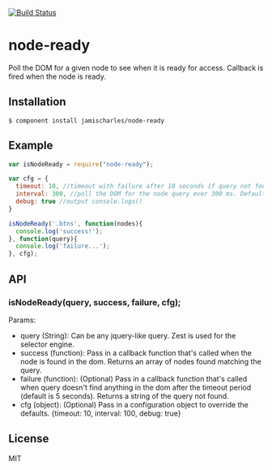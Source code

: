 [![Build Status](https://secure.travis-ci.org/jamischarles/node-ready.png)](http://travis-ci.org/jamischarles/node-ready)

# node-ready

  Poll the DOM for a given node to see when it is ready for access. Callback is fired when the node is ready.

## Installation

    $ component install jamischarles/node-ready


## Example

```js
var isNodeReady = require("node-ready");

var cfg = {
  timeout: 10, //timeout with failure after 10 seconds if query not found. Default is 5 seconds.
  interval: 300, //poll the DOM for the node query ever 300 ms. Default is 200 ms.
  debug: true //output console.logs()
}

isNodeReady('.btns', function(nodes){
  console.log('success!');
}, function(query){
  console.log('failure...');
}, cfg);


```

## API

### isNodeReady(query, success, failure, cfg);

  Params:
  - query (String): Can be any jquery-like query. Zest is used for the selector engine. 
  - success (function): Pass in a callback function that's called when the node is found in the dom. Returns an array of nodes found matching the query.
  - failure (function): (Optional) Pass in a callback function that's called when query doesn't find anything in the dom after the timeout period (default is 5 seconds). Returns a string of the query not found.
  - cfg (object): (Optional) Pass in a configuration object to override the defaults. {timeout: 10, interval: 100, debug: true}


   

## License

  MIT
